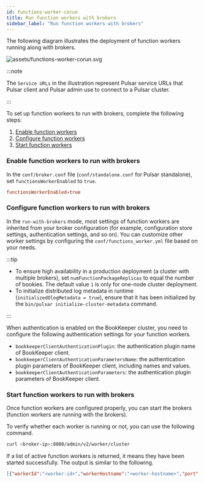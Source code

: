 ```yaml
---
id: functions-worker-corun
title: Run function workers with brokers
sidebar_label: "Run function workers with brokers"
---
```


The following diagram illustrates the deployment of function workers running along with brokers.

![assets/functions-worker-corun.svg](/assets/function-workers-corun.svg)

:::note

The `Service URLs` in the illustration represent Pulsar service URLs that Pulsar client and Pulsar admin use to connect to a Pulsar cluster.

:::

To set up function workers to run with brokers, complete the following steps:
1. [Enable function workers](#enable-function-workers-to-run-with-brokers)
2. [Configure function workers](#configure-function-workers-to-run-with-brokers)
3. [Start function workers](#start-function-workers-to-run-with-brokers)


### Enable function workers to run with brokers

In the `conf/broker.conf` file (`conf/standalone.conf` for Pulsar standalone), set `functionsWorkerEnabled` to `true`.

```conf
functionsWorkerEnabled=true
```

### Configure function workers to run with brokers

In the `run-with-brokers` mode, most settings of function workers are inherited from your broker configuration (for example, configuration store settings, authentication settings, and so on). You can customize other worker settings by configuring the `conf/functions_worker.yml` file based on your needs.

:::tip

- To ensure high availability in a production deployment (a cluster with multiple brokers), set `numFunctionPackageReplicas` to equal the number of bookies. The default value `1` is only for one-node cluster deployment.
- To initialize distributed log metadata in runtime (`initializedDlogMetadata = true`), ensure that it has been initialized by the `bin/pulsar initialize-cluster-metadata` command.

:::

When authentication is enabled on the BookKeeper cluster, you need to configure the following authentication settings for your function workers.
- `bookkeeperClientAuthenticationPlugin`: the authentication plugin name of BookKeeper client.
- `bookkeeperClientAuthenticationParametersName`: the authentication plugin parameters of BookKeeper client, including names and values.
- `bookkeeperClientAuthenticationParameters`: the authentication plugin parameters of BookKeeper client.

### Start function workers to run with brokers

Once function workers are configured properly, you can start the brokers (function workers are running with the brokers).

To verify whether each worker is running or not, you can use the following command.

```bash
curl <broker-ip>:8080/admin/v2/worker/cluster
```

If a list of active function workers is returned, it means they have been started successfully. The output is similar to the following.

```json
[{"workerId":"<worker-id>","workerHostname":"<worker-hostname>","port":8080}]
```
